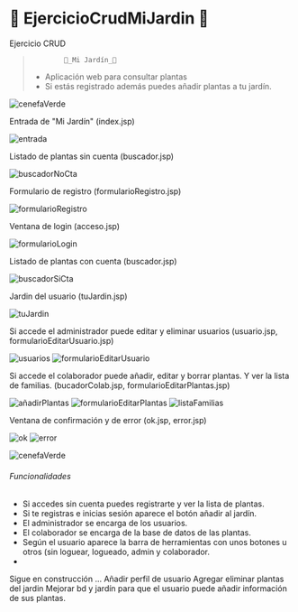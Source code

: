 # 🎍 EjercicioCrudMiJardin 🎍
Ejercicio CRUD

>             🌈_Mi Jardín_🌼
>
> - Aplicación web para consultar plantas
> - Si estás registrado además puedes añadir plantas a tu jardín.
> 

![cenefaVerde](https://user-images.githubusercontent.com/74043250/156654164-44dbbb4a-7cdb-4f48-9dcc-f354e94515c0.png)

Entrada de "Mi Jardín" (index.jsp)

![entrada](https://user-images.githubusercontent.com/74043250/156650767-a48f0152-fb5a-4597-a54e-2eaf98edb170.png)

Listado de plantas sin cuenta (buscador.jsp)

![buscadorNoCta](https://user-images.githubusercontent.com/74043250/156650875-63f6c932-bdd7-4ab7-bb38-6d6bf244f882.png)

Formulario de registro (formularioRegistro.jsp)

![formularioRegistro](https://user-images.githubusercontent.com/74043250/156651219-6ca8a835-5f41-4fa5-bbce-d621fc152e63.png)

Ventana de login (acceso.jsp)

![formularioLogin](https://user-images.githubusercontent.com/74043250/156650827-1e555db0-6498-43af-b207-b191faacbb7f.png)

Listado de plantas con cuenta (buscador.jsp)

![buscadorSiCta](https://user-images.githubusercontent.com/74043250/156651066-7a987018-92bd-44e2-b7d0-74b45cf36e7b.png)

Jardin del usuario (tuJardin.jsp)

![tuJardin](https://user-images.githubusercontent.com/74043250/156651314-8da6bf34-2020-434c-be93-a703eab29e0b.png)

Si accede el administrador puede editar y eliminar usuarios (usuario.jsp, formularioEditarUsuario.jsp)

![usuarios](https://user-images.githubusercontent.com/74043250/156651506-3d2a5704-b37e-4336-be3f-8d391a9d3c06.png)
![formularioEditarUsuario](https://user-images.githubusercontent.com/74043250/156651983-a3462c3f-3229-432e-b2d8-277968feb203.png)


Si accede el colaborador puede añadir, editar y borrar plantas. Y ver la lista de familias. (bucadorColab.jsp, formularioEditarPlantas.jsp)

![añadirPlantas](https://user-images.githubusercontent.com/74043250/156651688-0d120fbc-5e36-4d5a-9898-ce2928d99e33.png)
![formularioEditarPlantas](https://user-images.githubusercontent.com/74043250/156788926-3d449e27-96b4-438b-95bd-4df161e42d9c.png)
![listaFamilias](https://user-images.githubusercontent.com/74043250/156789031-a788b48e-a2fb-4789-9ad9-e3e46f563208.png)

Ventana de confirmación y de error (ok.jsp, error.jsp)

![ok](https://user-images.githubusercontent.com/74043250/156652466-ac21f310-e9e1-4b30-a81a-07285d250b84.png)
![error](https://user-images.githubusercontent.com/74043250/156652521-c8ec50a2-f11a-4c2e-b323-5aab0b181d9e.png)

![cenefaVerde](https://user-images.githubusercontent.com/74043250/156653966-c75a3654-bba9-4ef0-9793-89cefc746c77.png)

###### Funcionalidades
* Si accedes sin cuenta puedes registrarte y ver la lista de plantas.
* Si te registras e inicias sesión aparece el botón añadir al jardín.
* El administrador se encarga de los usuarios.
* El colaborador se encarga de la base de datos de las plantas.
* Según el usuario aparece la barra de herramientas con unos botones u otros (sin loguear, logueado, admin y colaborador.
* 




Sigue en construcción ...
Añadir perfil de usuario
Agregar eliminar plantas del jardin
Mejorar bd y jardín para que el usuario puede añadir información de sus plantas.


